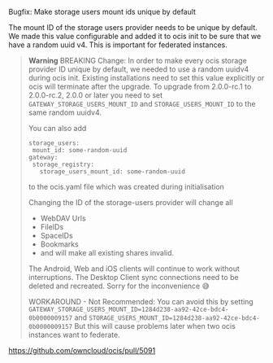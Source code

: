 Bugfix: Make storage users mount ids unique by default

The mount ID of the storage users provider needs to be unique by default. We made this value configurable and added it to ocis init to be sure that we have a random uuid v4. This is important for federated instances.

> **Warning**
>BREAKING Change: In order to  make every ocis storage provider ID unique by default, we needed to use a random uuidv4 during ocis init. Existing installations need to set this value explicitly or ocis will terminate after the upgrade.
> To upgrade from 2.0.0-rc.1 to 2.0.0-rc.2, 2.0.0 or later you need to set `GATEWAY_STORAGE_USERS_MOUNT_ID` and `STORAGE_USERS_MOUNT_ID` to the same random uuidv4.
>
>You can also add
>```
>storage_users:
>  mount_id: some-random-uuid
>gateway:
>  storage_registry:
>    storage_users_mount_id: some-random-uuid
>```
>to the ocis.yaml file which was created during initialisation
>
>Changing the ID of the storage-users provider will change all
>- WebDAV Urls
>- FileIDs
>- SpaceIDs
>- Bookmarks
>- and will make all existing shares invalid.
>
>The Android, Web and iOS clients will continue to work without interruptions. The Desktop Client sync connections need to be deleted and recreated.
>Sorry for the inconvenience 😅
>
>WORKAROUND - Not Recommended: You can avoid this by setting
>`GATEWAY_STORAGE_USERS_MOUNT_ID=1284d238-aa92-42ce-bdc4-0b0000009157` and
>`STORAGE_USERS_MOUNT_ID=1284d238-aa92-42ce-bdc4-0b0000009157`
>But this will cause problems later when two ocis instances want to federate.

https://github.com/owncloud/ocis/pull/5091
